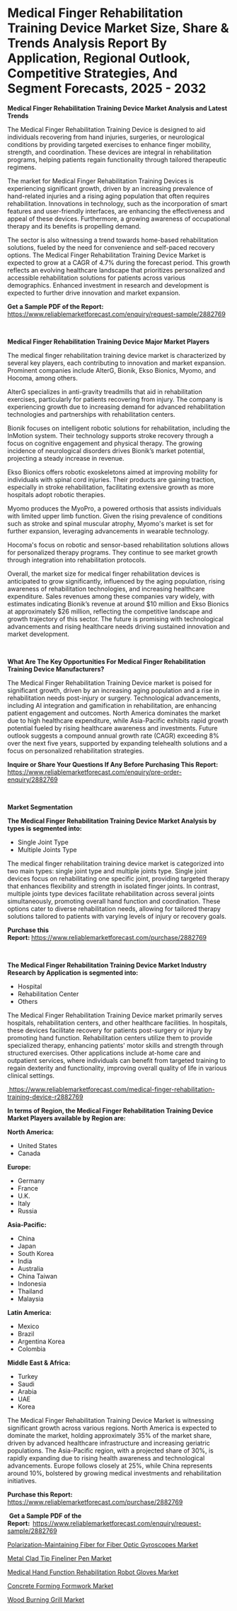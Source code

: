 <p><h1>Medical Finger Rehabilitation Training Device Market Size, Share & Trends Analysis Report By Application, Regional Outlook, Competitive Strategies, And Segment Forecasts, 2025 - 2032</h1></p><p><strong>Medical Finger Rehabilitation Training Device Market Analysis and Latest Trends</strong></p>
<p><p>The Medical Finger Rehabilitation Training Device is designed to aid individuals recovering from hand injuries, surgeries, or neurological conditions by providing targeted exercises to enhance finger mobility, strength, and coordination. These devices are integral in rehabilitation programs, helping patients regain functionality through tailored therapeutic regimens.</p><p>The market for Medical Finger Rehabilitation Training Devices is experiencing significant growth, driven by an increasing prevalence of hand-related injuries and a rising aging population that often requires rehabilitation. Innovations in technology, such as the incorporation of smart features and user-friendly interfaces, are enhancing the effectiveness and appeal of these devices. Furthermore, a growing awareness of occupational therapy and its benefits is propelling demand.</p><p>The sector is also witnessing a trend towards home-based rehabilitation solutions, fueled by the need for convenience and self-paced recovery options. The Medical Finger Rehabilitation Training Device Market is expected to grow at a CAGR of 4.7% during the forecast period. This growth reflects an evolving healthcare landscape that prioritizes personalized and accessible rehabilitation solutions for patients across various demographics. Enhanced investment in research and development is expected to further drive innovation and market expansion.</p></p>
<p><strong>Get a Sample PDF of the Report:&nbsp;</strong> <a href="https://www.reliablemarketforecast.com/enquiry/request-sample/2882769?utm_campaign=1842&utm_medium=2&utm_source=Github&utm_content=ia&utm_term=13032025&utm_id=medical-finger-rehabilitation-training-device">https://www.reliablemarketforecast.com/enquiry/request-sample/2882769</a></p>
<p>&nbsp;</p>
<p><strong>Medical Finger Rehabilitation Training Device Major Market Players</strong></p>
<p><p>The medical finger rehabilitation training device market is characterized by several key players, each contributing to innovation and market expansion. Prominent companies include AlterG, Bionik, Ekso Bionics, Myomo, and Hocoma, among others.</p><p>AlterG specializes in anti-gravity treadmills that aid in rehabilitation exercises, particularly for patients recovering from injury. The company is experiencing growth due to increasing demand for advanced rehabilitation technologies and partnerships with rehabilitation centers.</p><p>Bionik focuses on intelligent robotic solutions for rehabilitation, including the InMotion system. Their technology supports stroke recovery through a focus on cognitive engagement and physical therapy. The growing incidence of neurological disorders drives Bionik’s market potential, projecting a steady increase in revenue.</p><p>Ekso Bionics offers robotic exoskeletons aimed at improving mobility for individuals with spinal cord injuries. Their products are gaining traction, especially in stroke rehabilitation, facilitating extensive growth as more hospitals adopt robotic therapies.</p><p>Myomo produces the MyoPro, a powered orthosis that assists individuals with limited upper limb function. Given the rising prevalence of conditions such as stroke and spinal muscular atrophy, Myomo's market is set for further expansion, leveraging advancements in wearable technology.</p><p>Hocoma's focus on robotic and sensor-based rehabilitation solutions allows for personalized therapy programs. They continue to see market growth through integration into rehabilitation protocols.</p><p>Overall, the market size for medical finger rehabilitation devices is anticipated to grow significantly, influenced by the aging population, rising awareness of rehabilitation technologies, and increasing healthcare expenditure. Sales revenues among these companies vary widely, with estimates indicating Bionik’s revenue at around $10 million and Ekso Bionics at approximately $26 million, reflecting the competitive landscape and growth trajectory of this sector. The future is promising with technological advancements and rising healthcare needs driving sustained innovation and market development.</p></p>
<p>&nbsp;</p>
<p><strong>What Are The Key Opportunities For Medical Finger Rehabilitation Training Device Manufacturers?</strong></p>
<p><p>The Medical Finger Rehabilitation Training Device market is poised for significant growth, driven by an increasing aging population and a rise in rehabilitation needs post-injury or surgery. Technological advancements, including AI integration and gamification in rehabilitation, are enhancing patient engagement and outcomes. North America dominates the market due to high healthcare expenditure, while Asia-Pacific exhibits rapid growth potential fueled by rising healthcare awareness and investments. Future outlook suggests a compound annual growth rate (CAGR) exceeding 8% over the next five years, supported by expanding telehealth solutions and a focus on personalized rehabilitation strategies.</p></p>
<p><strong>Inquire or Share Your Questions If Any Before Purchasing This Report:</strong> <a href="https://www.reliablemarketforecast.com/enquiry/pre-order-enquiry/2882769?utm_campaign=1842&utm_medium=2&utm_source=Github&utm_content=ia&utm_term=13032025&utm_id=medical-finger-rehabilitation-training-device">https://www.reliablemarketforecast.com/enquiry/pre-order-enquiry/2882769</a></p>
<p>&nbsp;</p>
<p><strong>Market Segmentation</strong></p>
<p><strong>The Medical Finger Rehabilitation Training Device Market Analysis by types is segmented into:</strong></p>
<p><ul><li>Single Joint Type</li><li>Multiple Joints Type</li></ul></p>
<p><p>The medical finger rehabilitation training device market is categorized into two main types: single joint type and multiple joints type. Single joint devices focus on rehabilitating one specific joint, providing targeted therapy that enhances flexibility and strength in isolated finger joints. In contrast, multiple joints type devices facilitate rehabilitation across several joints simultaneously, promoting overall hand function and coordination. These options cater to diverse rehabilitation needs, allowing for tailored therapy solutions tailored to patients with varying levels of injury or recovery goals.</p></p>
<p><strong>Purchase this Report:&nbsp;</strong><a href="https://www.reliablemarketforecast.com/purchase/2882769?utm_campaign=1842&utm_medium=2&utm_source=Github&utm_content=ia&utm_term=13032025&utm_id=medical-finger-rehabilitation-training-device">https://www.reliablemarketforecast.com/purchase/2882769</a></p>
<p>&nbsp;</p>
<p><strong>The Medical Finger Rehabilitation Training Device Market Industry Research by Application is segmented into:</strong></p>
<p><ul><li>Hospital</li><li>Rehabilitation Center</li><li>Others</li></ul></p>
<p><p>The Medical Finger Rehabilitation Training Device market primarily serves hospitals, rehabilitation centers, and other healthcare facilities. In hospitals, these devices facilitate recovery for patients post-surgery or injury by promoting hand function. Rehabilitation centers utilize them to provide specialized therapy, enhancing patients' motor skills and strength through structured exercises. Other applications include at-home care and outpatient services, where individuals can benefit from targeted training to regain dexterity and functionality, improving overall quality of life in various clinical settings.</p></p>
<p><a href="https://www.reliablemarketforecast.com/medical-finger-rehabilitation-training-device-r2882769?utm_campaign=1842&utm_medium=2&utm_source=Github&utm_content=ia&utm_term=13032025&utm_id=medical-finger-rehabilitation-training-device">&nbsp;https://www.reliablemarketforecast.com/medical-finger-rehabilitation-training-device-r2882769</a></p>
<p><strong>In terms of Region, the Medical Finger Rehabilitation Training Device Market Players available by Region are:</strong></p>
<p>
    <p> <strong> North America: </strong>
        <ul>
            <li>United States</li>
            <li>Canada</li>
        </ul>
        </p> 
    <p> <strong> Europe: </strong>
        <ul>
            <li>Germany</li>
            <li>France</li>
            <li>U.K.</li>
            <li>Italy</li>
            <li>Russia</li>
        </ul>
        </p> 
    <p> <strong> Asia-Pacific: </strong>
        <ul>
            <li>China</li>
            <li>Japan</li>
            <li>South Korea</li>
            <li>India</li>
            <li>Australia</li>
            <li>China Taiwan</li>
            <li>Indonesia</li>
            <li>Thailand</li>
            <li>Malaysia</li>
        </ul>
        </p> 
    <p> <strong> Latin America: </strong>
        <ul>
            <li>Mexico</li>
            <li>Brazil</li>
            <li>Argentina Korea</li>
            <li>Colombia</li>
        </ul>
        </p> 
    <p> <strong> Middle East & Africa: </strong>
        <ul>
            <li>Turkey</li>
            <li>Saudi</li>
            <li>Arabia</li>
            <li>UAE</li>
            <li>Korea</li>
        </ul>
    </p>
    </p>
<p><p>The Medical Finger Rehabilitation Training Device Market is witnessing significant growth across various regions. North America is expected to dominate the market, holding approximately 35% of the market share, driven by advanced healthcare infrastructure and increasing geriatric populations. The Asia-Pacific region, with a projected share of 30%, is rapidly expanding due to rising health awareness and technological advancements. Europe follows closely at 25%, while China represents around 10%, bolstered by growing medical investments and rehabilitation initiatives.</p></p>
<p><strong>Purchase this Report: </strong><a href="https://www.reliablemarketforecast.com/purchase/2882769?utm_campaign=1842&utm_medium=2&utm_source=Github&utm_content=ia&utm_term=13032025&utm_id=medical-finger-rehabilitation-training-device">https://www.reliablemarketforecast.com/purchase/2882769</a></p>
<p>&nbsp;<strong>Get a Sample PDF of the Report:&nbsp;&nbsp;</strong><a href="https://www.reliablemarketforecast.com/enquiry/request-sample/2882769?utm_campaign=1842&utm_medium=2&utm_source=Github&utm_content=ia&utm_term=13032025&utm_id=medical-finger-rehabilitation-training-device">https://www.reliablemarketforecast.com/enquiry/request-sample/2882769</a></p>
<p><strong></strong></p>
<p><p><a href="https://github.com/sternymkere4/Market-Research-Report-List-1/blob/main/polarization-maintaining-fiber-for-fiber-optic-gyroscopes-market.md?utm_campaign=1842&utm_medium=2&utm_source=Github&utm_content=ia&utm_term=13032025&utm_id=medical-finger-rehabilitation-training-device">Polarization-Maintaining Fiber for Fiber Optic Gyroscopes Market</a></p><p><a href="https://github.com/buseknoden2b/Market-Research-Report-List-1/blob/main/metal-clad-tip-fineliner-pen-market.md?utm_campaign=1842&utm_medium=2&utm_source=Github&utm_content=ia&utm_term=13032025&utm_id=medical-finger-rehabilitation-training-device">Metal Clad Tip Fineliner Pen Market</a></p><p><a href="https://github.com/makzzochil/Market-Research-Report-List-1/blob/main/medical-hand-function-rehabilitation-robot-gloves-market.md?utm_campaign=1842&utm_medium=2&utm_source=Github&utm_content=ia&utm_term=13032025&utm_id=medical-finger-rehabilitation-training-device">Medical Hand Function Rehabilitation Robot Gloves Market</a></p><p><a href="https://github.com/bauldlimle6h/Market-Research-Report-List-1/blob/main/concrete-forming-formwork-market.md?utm_campaign=1842&utm_medium=2&utm_source=Github&utm_content=ia&utm_term=13032025&utm_id=medical-finger-rehabilitation-training-device">Concrete Forming Formwork Market</a></p><p><a href="https://github.com/heinslakey2x/Market-Research-Report-List-1/blob/main/wood-burning-grill-market.md?utm_campaign=1842&utm_medium=2&utm_source=Github&utm_content=ia&utm_term=13032025&utm_id=medical-finger-rehabilitation-training-device">Wood Burning Grill Market</a></p></p>